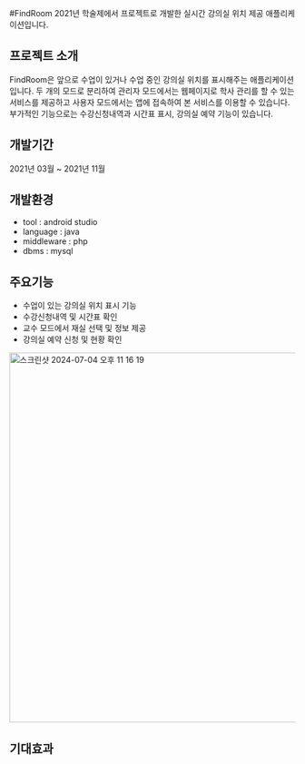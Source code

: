 #FindRoom
2021년 학술제에서 프로젝트로 개발한 실시간 강의실 위치 제공 애플리케이션입니다.

## 프로젝트 소개
FindRoom은 앞으로 수업이 있거나 수업 중인 강의실 위치를 표시해주는 애플리케이션입니다.
두 개의 모드로 분리하여 관리자 모드에서는 웹페이지로 학사 관리를 할 수 있는 서비스를 제공하고 사용자 모드에서는 앱에 접속하여 본 서비스를 이용할 수 있습니다.
부가적인 기능으로는 수강신청내역과 시간표 표시, 강의실 예약 기능이 있습니다.

## 개발기간
2021년 03월 ~ 2021년 11월

## 개발환경
- tool : android studio
- language : java
- middleware : php
- dbms : mysql

## 주요기능
- 수업이 있는 강의실 위치 표시 기능
- 수강신청내역 및 시간표 확인
- 교수 모드에서 재실 선택 및 정보 제공
- 강의실 예약 신청 및 현황 확인

<img width="652" alt="스크린샷 2024-07-04 오후 11 16 19" src="https://github.com/user-attachments/assets/e520950f-ab8a-4860-a4f8-fedfade9cbef">

## 기대효과

